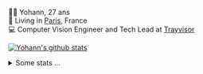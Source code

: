 <p>
  👨🏻 <bold>Yohann</bold>, 27 ans<br/>
  💼 Living in <a href="https://www.google.com/maps?q=paris">Paris</a>, France<br/>
  💻 Computer Vision Engineer and Tech Lead at <a href="https://trayvisor.com/">Trayvisor</a><br/>
</p>

<a href="https://github.com/anuraghazra/github-readme-stats"><img align="center" src="https://github-readme-stats-go94hl40s-yohann84l.vercel.app//api?username=yohann84L&show_icons=true&include_all_commits=true" alt="Yohann's github stats" /> </a>


<details>
  <summary>Some stats ...</summary><br/>
  

<!--START_SECTION:waka-->
![Code Time](http://img.shields.io/badge/Code%20Time-1%2C130%20hrs%2035%20mins-blue)

![Profile Views](http://img.shields.io/badge/Profile%20Views-0-blue)

**🐱 My GitHub Data** 

> 📦 440.8 kB Used in GitHub's Storage 
 > 
> 🏆 1,272 Contributions in the Year 2024
 > 
> 🚫 Not Opted to Hire
 > 
> 📜 26 Public Repositories 
 > 
> 🔑 21 Private Repositories 
 > 
**I'm an Early 🐤** 

```text
🌞 Morning                16476 commits       ████████░░░░░░░░░░░░░░░░░   31.22 % 
🌆 Daytime                29890 commits       ██████████████░░░░░░░░░░░   56.63 % 
🌃 Evening                6286 commits        ███░░░░░░░░░░░░░░░░░░░░░░   11.91 % 
🌙 Night                  127 commits         ░░░░░░░░░░░░░░░░░░░░░░░░░   00.24 % 
```
📅 **I'm Most Productive on Wednesday** 

```text
Monday                   9685 commits        █████░░░░░░░░░░░░░░░░░░░░   18.35 % 
Tuesday                  9881 commits        █████░░░░░░░░░░░░░░░░░░░░   18.72 % 
Wednesday                11333 commits       █████░░░░░░░░░░░░░░░░░░░░   21.47 % 
Thursday                 10716 commits       █████░░░░░░░░░░░░░░░░░░░░   20.30 % 
Friday                   10172 commits       █████░░░░░░░░░░░░░░░░░░░░   19.27 % 
Saturday                 342 commits         ░░░░░░░░░░░░░░░░░░░░░░░░░   00.65 % 
Sunday                   650 commits         ░░░░░░░░░░░░░░░░░░░░░░░░░   01.23 % 
```


📊 **This Week I Spent My Time On** 

```text
🕑︎ Time Zone: Europe/Paris

💬 Programming Languages: 
Python                   46 mins             ████████████████░░░░░░░░░   64.38 % 
JSON                     22 mins             ████████░░░░░░░░░░░░░░░░░   31.17 % 
TOML                     2 mins              █░░░░░░░░░░░░░░░░░░░░░░░░   04.12 % 
Other                    0 secs              ░░░░░░░░░░░░░░░░░░░░░░░░░   00.13 % 
YAML                     0 secs              ░░░░░░░░░░░░░░░░░░░░░░░░░   00.07 % 

🔥 Editors: 
VS Code                  1 hr 12 mins        █████████████████████████   100.00 % 

💻 Operating System: 
Mac                      1 hr 12 mins        █████████████████████████   100.00 % 
```

**I Mostly Code in Python** 

```text
Python                   29 repos            ██████████████░░░░░░░░░░░   58.00 % 
Jupyter Notebook         4 repos             ██░░░░░░░░░░░░░░░░░░░░░░░   08.00 % 
JavaScript               3 repos             ██░░░░░░░░░░░░░░░░░░░░░░░   06.00 % 
HTML                     2 repos             █░░░░░░░░░░░░░░░░░░░░░░░░   04.00 % 
Shell                    1 repo              ░░░░░░░░░░░░░░░░░░░░░░░░░   02.00 % 
```




 Last Updated on 01/11/2024 00:43:10 UTC
<!--END_SECTION:waka-->
